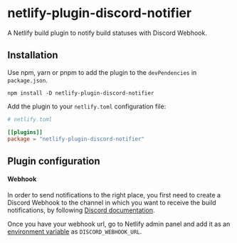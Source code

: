 # netlify-plugin-discord-notifier

A Netlify build plugin to notify build statuses with Discord Webhook.

## Installation

Use npm, yarn or pnpm to add the plugin to the `devPendencies` in `package.json`.

`npm install -D netlify-plugin-discord-notifier`

Add the plugin to your `netlify.toml` configuration file:

```toml
# netlify.toml

[[plugins]]
package = "netlify-plugin-discord-notifier"
```

## Plugin configuration
#### Webhook
In order to send notifications to the right place, you first need to create a Discord Webhook to the channel in which you want to receive the build notifications, by following [Discord documentation](https://support.discord.com/hc/en-us/articles/228383668-Intro-to-Webhooks).

Once you have your webhook url, go to Netlify admin panel and add it as an [environment variable](https://docs.netlify.com/build/configure-builds/environment-variables/#declare-variables) as `DISCORD_WEBHOOK_URL`.

